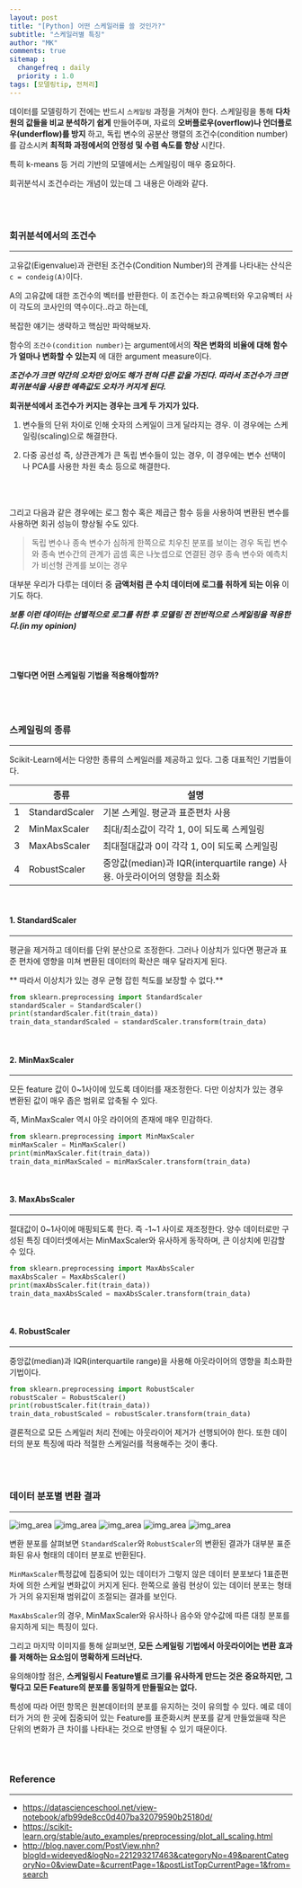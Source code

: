 ```yaml
---
layout: post
title: "[Python] 어떤 스케일러를 쓸 것인가?"
subtitle: "스케일러별 특징"
author: "MK"
comments: true
sitemap :
  changefreq : daily
  priority : 1.0
tags: [모델링tip, 전처리]
---
```




데이터를 모델링하기 전에는 반드시 `스케일링` 과정을 거쳐야 한다. 스케일링을 통해 **다차원의 값들을 비교 분석하기 쉽게** 만들어주며, 자료의 **오버플로우(overflow)나 언더플로우(underflow)를 방지** 하고, 독립 변수의 공분산 행렬의 조건수(condition number)를 감소시켜 **최적화 과정에서의 안정성 및 수렴 속도를 향상** 시킨다.

특히 k-means 등 거리 기반의 모델에서는 스케일링이 매우 중요하다.

회귀분석시 조건수라는 개념이 있는데 그 내용은 아래와 같다.

<br><br>

### 회귀분석에서의 조건수
---


고유값(Eigenvalue)과 관련된 조건수(Condition Number)의 관계를 나타내는 산식은 `c = condeig(A)`이다.

A의 고유값에 대한 조건수의 벡터를 반환한다. 이 조건수는 좌고유벡터와 우고유벡터 사이 각도의 코사인의 역수이다..라고 하는데,

복잡한 얘기는 생략하고 핵심만 파악해보자.

함수의  `조건수(condition number)`는 argument에서의  **작은 변화의 비율에 대해 함수가 얼마나 변화할 수 있는지** 에 대한 argument measure이다.

**_조건수가 크면 약간의 오차만 있어도 해가 전혀 다른 값을 가진다. 따라서 조건수가 크면 회귀분석을 사용한 예측값도 오차가 커지게 된다._**

**회귀분석에서 조건수가 커지는 경우는 크게 두 가지가 있다.**

1) 변수들의 단위 차이로 인해 숫자의 스케일이 크게 달라지는 경우. 이 경우에는 스케일링(scaling)으로 해결한다.

2) 다중 공선성 즉, 상관관계가 큰 독립 변수들이 있는 경우, 이 경우에는 변수 선택이나 PCA를 사용한 차원 축소 등으로 해결한다.

<br><br>

그리고 다음과 같은 경우에는 로그 함수 혹은 제곱근 함수 등을 사용하여 변환된 변수를 사용하면 회귀 성능이 향상될 수도 있다.

> 독립 변수나 종속 변수가 심하게 한쪽으로 치우친 분포를 보이는 경우
> 독립 변수와 종속 변수간의 관계가 곱셈 혹은 나눗셉으로 연결된 경우
> 종속 변수와 예측치가 비선형 관계를 보이는 경우

대부분 우리가 다루는 데이터 중 **금액처럼 큰 수치 데이터에 로그를 취하게 되는 이유** 이기도 하다.

**_보통 이런 데이터는 선별적으로 로그를 취한 후 모델링 전 전반적으로 스케일링을 적용한다.(in my opinion)_**

<br><br>

#### 그렇다면 어떤 스케일링 기법을 적용해야할까?

<br><br>

### 스케일링의 종류
---
Scikit-Learn에서는 다양한 종류의 스케일러를 제공하고 있다. 그중 대표적인 기법들이다.

|   | 종류            | 설명                                                                       |
|---|-----------------|----------------------------------------------------------------------------|
| 1 | StandardScaler  | 기본 스케일. 평균과 표준편차 사용                                          |
| 2 | MinMaxScaler    | 최대/최소값이 각각 1, 0이 되도록 스케일링                                  |
| 3 | MaxAbsScaler    | 최대절대값과 0이 각각 1, 0이 되도록 스케일링                               |
| 4 | RobustScaler    | 중앙값(median)과 IQR(interquartile range) 사용. 아웃라이어의 영향을 최소화 |

<br>

#### 1. StandardScaler
---
평균을 제거하고 데이터를 단위 분산으로 조정한다. 그러나 이상치가 있다면 평균과 표준 편차에 영향을 미쳐 변환된 데이터의 확산은 매우 달라지게 된다.

** 따라서 이상치가 있는 경우 균형 잡힌 척도를 보장할 수 없다.**

```python
from sklearn.preprocessing import StandardScaler
standardScaler = StandardScaler()
print(standardScaler.fit(train_data))
train_data_standardScaled = standardScaler.transform(train_data)
```

<br>

#### 2. MinMaxScaler
---
모든 feature 값이 0~1사이에 있도록 데이터를 재조정한다. 다만 이상치가 있는 경우 변환된 값이 매우 좁은 범위로 압축될 수 있다.

즉, MinMaxScaler 역시 아웃 라이어의 존재에 매우 민감하다.

```python
from sklearn.preprocessing import MinMaxScaler
minMaxScaler = MinMaxScaler()
print(minMaxScaler.fit(train_data))
train_data_minMaxScaled = minMaxScaler.transform(train_data)
```

<br>

#### 3. MaxAbsScaler
---
절대값이 0~1사이에 매핑되도록 한다. 즉 -1~1 사이로 재조정한다. 양수 데이터로만 구성된 특징 데이터셋에서는 MinMaxScaler와 유사하게 동작하며, 큰 이상치에 민감할 수 있다.

```python
from sklearn.preprocessing import MaxAbsScaler
maxAbsScaler = MaxAbsScaler()
print(maxAbsScaler.fit(train_data))
train_data_maxAbsScaled = maxAbsScaler.transform(train_data)
```
<br>

#### 4. RobustScaler
---
중앙값(median)과 IQR(interquartile range)을 사용해 아웃라이어의 영향을 최소화한 기법이다.
```python
from sklearn.preprocessing import RobustScaler
robustScaler = RobustScaler()
print(robustScaler.fit(train_data))
train_data_robustScaled = robustScaler.transform(train_data)
```

결론적으로 모든 스케일러 처리 전에는 아웃라이어 제거가 선행되어야 한다.
또한 데이터의 분포 특징에 따라 적절한 스케일러를 적용해주는 것이 좋다.

<br><br>

### 데이터 분포별 변환 결과
---
![img_area](/img/posting/2019-01-10-001-ex1.PNG)
![img_area](/img/posting/2019-01-10-001-ex2.PNG)
![img_area](/img/posting/2019-01-10-001-ex3.PNG)
![img_area](/img/posting/2019-01-10-001-ex4.PNG)
![img_area](/img/posting/2019-01-10-001-ex5.PNG)

변환 분포를 살펴보면 `StandardScaler`와 `RobustScaler`의 변환된 결과가 대부분 표준화된 유사 형태의 데이터 분포로 반환된다.

`MinMaxScaler`특정값에 집중되어 있는 데이터가 그렇지 않은 데이터 분포보다 1표준편차에 의한 스케일 변화값이 커지게 된다. 한쪽으로 쏠림 현상이 있는 데이터 분포는 형태가 거의 유지된채 범위값이 조절되는 결과를 보인다.

`MaxAbsScaler`의 경우, MinMaxScaler와 유사하나 음수와 양수값에 따른 대칭 분포를 유지하게 되는 특징이 있다.

그리고 마지막 이미지를 통해 살펴보면, **모든 스케일링 기법에서 아웃라이어는 변환 효과를 저해하는 요소임이 명확하게 드러난다.**

유의해야할 점은, **스케일링시 Feature별로 크기를 유사하게 만드는 것은 중요하지만, 그렇다고 모든 Feature의 분포를 동일하게 만들필요는 없다.**

특성에 따라 어떤 항목은 원본데이터의 분포를 유지하는 것이 유의할 수 있다. 예로 데이터가 거의 한 곳에 집중되어 있는 Feature를 표준화시켜 분포를 같게 만들었을때 작은 단위의 변화가 큰 차이를 나타내는 것으로 반영될 수 있기 때문이다.

<br><br>

### **Reference**
---
- https://datascienceschool.net/view-notebook/afb99de8cc0d407ba32079590b25180d/
- https://scikit-learn.org/stable/auto_examples/preprocessing/plot_all_scaling.html
- http://blog.naver.com/PostView.nhn?blogId=wideeyed&logNo=221293217463&categoryNo=49&parentCategoryNo=0&viewDate=&currentPage=1&postListTopCurrentPage=1&from=search

<br>
